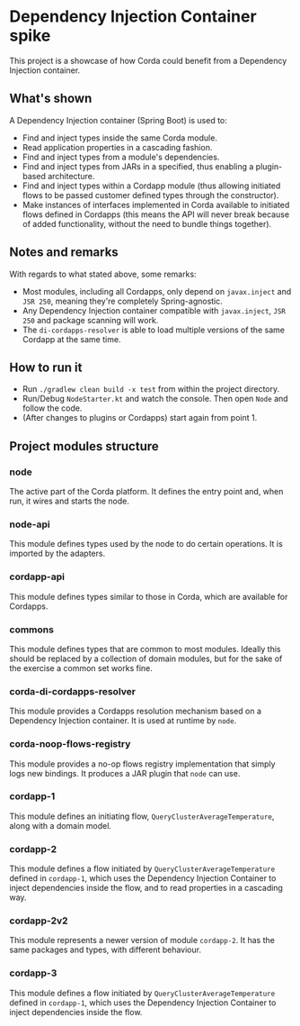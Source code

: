 # Dependency Injection Container spike

This project is a showcase of how Corda could benefit from a Dependency Injection container.

## What's shown

A Dependency Injection container (Spring Boot) is used to:

- Find and inject types inside the same Corda module.
- Read application properties in a cascading fashion.
- Find and inject types from a module's dependencies.
- Find and inject types from JARs in a specified, thus enabling a plugin-based architecture.
- Find and inject types within a Cordapp module (thus allowing initiated flows to be passed customer defined types through the constructor).
- Make instances of interfaces implemented in Corda available to initiated flows defined in Cordapps (this means the API will never break because of added functionality, without the need to bundle things together).

## Notes and remarks

With regards to what stated above, some remarks:

- Most modules, including all Cordapps, only depend on `javax.inject` and `JSR 250`, meaning they're completely Spring-agnostic.
- Any Dependency Injection container compatible with `javax.inject`, `JSR 250` and package scanning will work.
- The `di-cordapps-resolver` is able to load multiple versions of the same Cordapp at the same time.

## How to run it

- Run `./gradlew clean build -x test` from within the project directory.
- Run/Debug `NodeStarter.kt` and watch the console. Then open `Node` and follow the code.
- (After changes to plugins or Cordapps) start again from point 1.

## Project modules structure

### node

The active part of the Corda platform. It defines the entry point and, when run, it wires and starts the node.

### node-api

This module defines types used by the node to do certain operations. It is imported by the adapters.

### cordapp-api

This module defines types similar to those in Corda, which are available for Cordapps.

### commons

This module defines types that are common to most modules. Ideally this should be replaced by a collection of domain modules, but for the sake of the exercise a common set works fine.

### corda-di-cordapps-resolver

This module provides a Cordapps resolution mechanism based on a Dependency Injection container.
It is used at runtime by `node`.

### corda-noop-flows-registry

This module provides a no-op flows registry implementation that simply logs new bindings.
It produces a JAR plugin that `node` can use.

### cordapp-1

This module defines an initiating flow, `QueryClusterAverageTemperature`, along with a domain model.

### cordapp-2

This module defines a flow initiated by `QueryClusterAverageTemperature` defined in `cordapp-1`, which uses the Dependency Injection Container to inject dependencies inside the flow, and to read properties in a cascading way.

### cordapp-2v2

This module represents a newer version of module `cordapp-2`. It has the same packages and types, with different behaviour.

### cordapp-3

This module defines a flow initiated by `QueryClusterAverageTemperature` defined in `cordapp-1`, which uses the Dependency Injection Container to inject dependencies inside the flow.